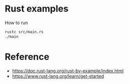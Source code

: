 # Rust examples
How to run
```bash
rustc src/main.rs
./main
```
# Reference
* https://doc.rust-lang.org/rust-by-example/index.html
* https://www.rust-lang.org/learn/get-started
